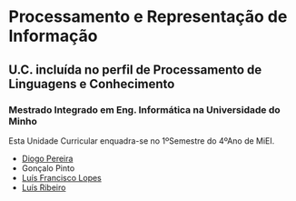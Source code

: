 # Processamento e Representação de Informação
## U.C. incluída no perfil de Processamento de Linguagens e Conhecimento
### Mestrado Integrado em Eng. Informática na Universidade do Minho 

Esta Unidade Curricular enquadra-se no 1ºSemestre do 4ºAno de MiEI.
  * [Diogo Pereira]
  * Gonçalo Pinto
  * [Luís Francisco Lopes]
  * [Luís Ribeiro]
  
[Diogo Pereira]:https://github.com/dpereira7
[Luís Francisco Lopes]:https://github.com/chico2911
[Luís Ribeiro]:https://github.com/luis1ribeiro